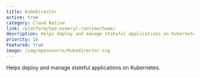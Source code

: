 ```yaml
---
title: KubeDirector
active: true
category: Cloud Native
link: /platform/hpe-ezmeral-runtime/home/
description: Helps deploy and manage stateful applications on Kubernetes.
priority: 16
Featured: true
image: /img/opensource/Kubedirector.svg
---
```

Helps deploy and manage stateful applications on Kubernetes.